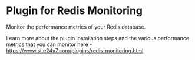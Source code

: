 
Plugin for Redis Monitoring
===========================

Monitor the performance metrics of your Redis database. 

Learn more about the plugin installation steps and the various performance metrics that you can monitor here - https://www.site24x7.com/plugins/redis-monitoring.html


